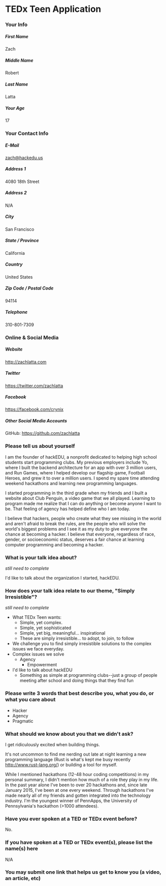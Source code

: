 # TEDx Teen Application

### Your Info

##### First Name

Zach

##### Middle Name

Robert

##### Last Name

Latta

##### Your Age

17

### Your Contact Info

##### E-Mail

zach@hackedu.us

##### Address 1

4080 18th Street

##### Address 2

N/A

##### City

San Francisco

##### State / Province

California

##### Country

United States

##### Zip Code / Postal Code

94114

##### Telephone

310-801-7309

### Online & Social Media

##### Website

http://zachlatta.com

##### Twitter

https://twitter.com/zachlatta

##### Facebook

https://facebook.com/crynix

##### Other Social Media Accounts

GitHub: https://github.com/zachlatta

### Please tell us about yourself

I am the founder of hackEDU, a nonprofit dedicated to helping high school
students start programming clubs. My previous employers include Yo, where I
built the backend architecture for an app with over 3 million users, and Run
Games, where I helped develop our flagship game, Football Heroes, and grew it
to over a million users. I spend my spare time attending weekend hackathons
and learning new programming languages.

I started programming in the third grade when my friends and I built a website
about Club Penguin, a video game that we all played. Learning to program made
me realize that I can do anything or become anyone I want to be. That feeling
of agency has helped define who I am today.

I believe that hackers, people who create what they see missing in the world
and aren't afraid to break the rules, are the people who will solve the world's
biggest problems and I see it as my duty to give everyone the chance at
becoming a hacker. I believe that everyone, regardless of race, gender, or
socioeconomic status, deserves a fair chance at learning computer
programming and becoming a hacker.   

### What is your talk idea about?

_*still need to complete*_

I'd like to talk about the organization I started, hackEDU.

### How does your talk idea relate to our theme, "Simply Irresistible"?

_*still need to complete*_

* What TEDx Teen wants:
  * Simple, yet complex.
  * Simple, yet sophisticated
  * Simple, yet big, meaningful... inspirational
  * These are simply irresistible... to adopt, to join, to follow
* We challenge you to find simply irresistible solutions to the complex issues
  we face everyday.
* Complex issues we solve
  * Agency
    * Empowerment
* I'd like to talk about hackEDU
  * Something as simple at programming clubs--just a group of people meeting
    after school and doing things that they find fun

### Please write 3 words that best describe you, what you do, or what you care about

* Hacker
* Agency
* Pragmatic

### What should we know about you that we didn't ask?

I get ridiculously excited when building things.

It's not uncommon to find me nerding out late at night learning a new
programming language (Rust is what's kept me busy recently
http://www.rust-lang.org/) or building a tool for myself.

While I mentioned hackathons (12-48 hour coding competitions) in my personal
summary, I didn't mention how much of a role they play in my life. In the past
year alone I've been to over 20 hackathons and, since late January 2015, I've
been at one every weekend. Through hackathons I've made nearly all of my
friends and gotten integrated into the technology industry. I'm the youngest
winner of PennApps, the University of Pennsylvania's hackathon (>1000
attendees).

### Have you ever spoken at a TED or TEDx event before?

No.

### If you have spoken at a TED or TEDx event(s), please list the name(s) here

N/A

### You may submit one link that helps us get to know you (a video, an article, etc)
